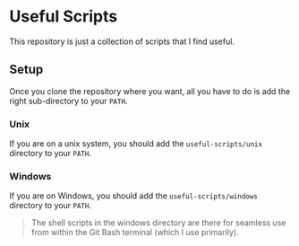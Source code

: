 
# Useful Scripts

This repository is just a collection of scripts that I find useful.

## Setup

Once you clone the repository where you want, all you have to do is add the right sub-directory to your `PATH`.

### Unix

If you are on a unix system, you should add the `useful-scripts/unix` directory to your `PATH`.

### Windows

If you are on Windows, you should add the `useful-scripts/windows` directory to your `PATH`.

> The shell scripts in the windows directory are there for seamless use from within the Git Bash terminal (which I use primarily).